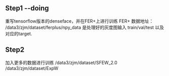 ## Step1 --doing
重写tensorflow版本的denseface，并在FER+上进行训练
FER+ 数据地址：
/data3/zjm/dataset/ferplus/npy_data  是处理好的灰度图输入 train/val/test 以及 对应的target.


## Step2
加入更多的数据进行训练
/data3/zjm/dataset/SFEW_2.0
/data3/zjm/dataset/ExpW